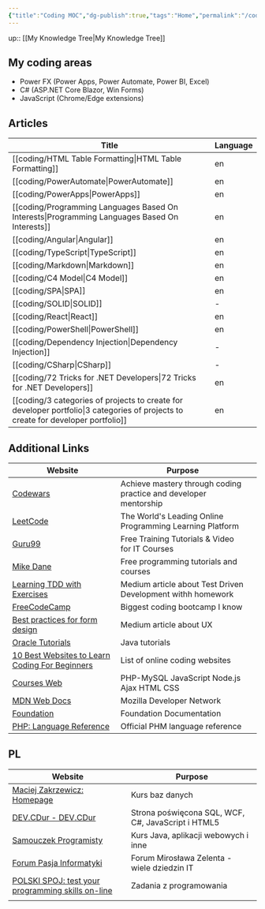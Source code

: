 ```yaml
---
{"title":"Coding MOC","dg-publish":true,"tags":"Home","permalink":"/coding/coding/","dgPassFrontmatter":true}
---
```


up:: [[My Knowledge Tree\|My Knowledge Tree]]

## My coding areas

- Power FX (Power Apps, Power Automate, Power BI, Excel)
- C# (ASP.NET Core Blazor, Win Forms)
- JavaScript (Chrome/Edge extensions)

## Articles

| Title                                                                                                                                | Language |
| ------------------------------------------------------------------------------------------------------------------------------------ | -------- |
| [[coding/HTML Table Formatting\|HTML Table Formatting]]                                                                           | en       |
| [[coding/PowerAutomate\|PowerAutomate]]                                                                                           | en       |
| [[coding/PowerApps\|PowerApps]]                                                                                                   | en       |
| [[coding/Programming Languages Based On Interests\|Programming Languages Based On Interests]]                                     | en       |
| [[coding/Angular\|Angular]]                                                                                                       | en       |
| [[coding/TypeScript\|TypeScript]]                                                                                                 | en       |
| [[coding/Markdown\|Markdown]]                                                                                                     | en       |
| [[coding/C4 Model\|C4 Model]]                                                                                                     | en       |
| [[coding/SPA\|SPA]]                                                                                                               | en       |
| [[coding/SOLID\|SOLID]]                                                                                                           | \-       |
| [[coding/React\|React]]                                                                                                           | en       |
| [[coding/PowerShell\|PowerShell]]                                                                                                 | en       |
| [[coding/Dependency Injection\|Dependency Injection]]                                                                             | \-       |
| [[coding/CSharp\|CSharp]]                                                                                                         | \-       |
| [[coding/72 Tricks for .NET Developers\|72 Tricks for .NET Developers]]                                                           | en       |
| [[coding/3 categories of projects to create for developer portfolio\|3 categories of projects to create for developer portfolio]] | en       |


## Additional Links

| Website                                                                                                       | Purpose                                                          |     |
| ------------------------------------------------------------------------------------------------------------- | ---------------------------------------------------------------- | --- |
| [Codewars](https://www.codewars.com/)                                                                         | Achieve mastery through coding practice and developer mentorship |     |
| [LeetCode](https://leetcode.com/)                                                                             | The World's Leading Online Programming Learning Platform         |     |
| [Guru99](https://www.guru99.com/)                                                                             | Free Training Tutorials & Video for IT Courses                   |     |
| [Mike Dane](https://www.mikedane.com/)                                                                        | Free programming tutorials and courses                           |     |
| [Learning TDD with Exercises](https://medium.com/@marlenac/learning-tdd-with-katas-3f499cb9c492)              | Medium article about Test Driven Development withh homework      |     |
| [FreeCodeCamp](https://www.freecodecamp.org/)                                                                 | Biggest coding bootcamp I know                                   |     |
| [Best practices for form design](https://uxdesign.cc/best-practices-for-form-design-ff5de6ca8e5f)             | Medium article about UX                                          |     |
| [Oracle Tutorials](http://w2.syronex.com/jmr/edu/db/)                                                         | Java tutorials                                                   |     |
| [10 Best Websites to Learn Coding For Beginners](https://www.hongkiat.com/blog/sites-to-learn-coding-online/) | List of online coding websites                                   |     |
| [Courses Web](https://coursesweb.net/)                                                                        | PHP-MySQL JavaScript Node.js Ajax HTML CSS                       |     |
| [MDN Web Docs](https://developer.mozilla.org/en-US/)                                                          | Mozilla Developer Network                                        |     |
| [Foundation](https://get.foundation/frameworks-docs.html)                                                     | Foundation Documentation                                         |     |
| [PHP: Language Reference](https://www.php.net/manual/en/langref.php)                                          | Official PHM language reference                                                                 |     |



## PL
| Website                                                                   | Purpose                                            |
| ------------------------------------------------------------------------- | -------------------------------------------------- |
| [Maciej Zakrzewicz: Homepage](http://zakrzewicz.pl/index_en.php)          | Kurs baz danych                                    |
| [DEV.CDur - DEV.CDur](http://dev.cdur.pl/)                                | Strona poświęcona SQL, WCF, C#, JavaScript i HTML5 |
| [Samouczek Programisty](http://www.samouczekprogramisty.pl/)              | Kurs Java, aplikacji webowych i inne               |
| [Forum Pasja Informatyki](https://forum.pasja-informatyki.pl/)            | Forum Mirosława Zelenta - wiele dziedzin IT        |
| [POLSKI SPOJ: test your programming skills on-line](https://pl.spoj.com/) | Zadania z programowania                            |
|                                                                           |                                                    |
